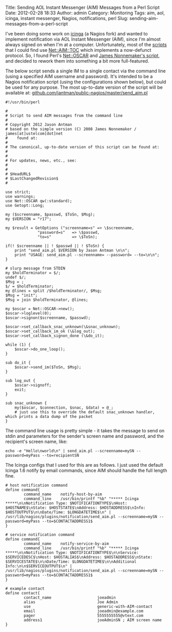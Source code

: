 Title: Sending AOL Instant Messenger (AIM) Messages from a Perl Script
Date: 2012-02-28 18:33
Author: admin
Category: Monitoring
Tags: aim, aol, icinga, instant messenger, Nagios, notifications, perl
Slug: sending-aim-messages-from-a-perl-script

I've been doing some work on [icinga][] (a Nagios fork) and wanted to
implement notification via AOL Instant Messenger (AIM), since I'm almost
always signed on when I'm at a computer. Unfortunately, most of the
[scripts][] that I could find use [Net::AIM::TOC][] which implements a
now-defunct protocol. So, I found Perl's [Net::OSCAR][] and [James
Nonnemaker's script][], and decided to rework them into something a bit
more full-featured.

The below script sends a single IM to a single contact via the command
line (using a specified AIM username and password). It's intended to be
a Nagios notification script (using the configurations shown below), but
could be used for any purpose. The most up-to-date version of the script
will be available at:
[github.com/jantman/public-nagios/master/send\_aim.pl][]

~~~~{.perl}
#!/usr/bin/perl

#
# Script to send AIM messages from the command line
#
# Copyright 2012 Jason Antman  
# based on the simple version (C) 2008 James Nonnemaker / james[at]ustelcom[dot]net 
#    found at: 
#
# The canonical, up-to-date version of this script can be found at:
#  
#
# For updates, news, etc., see:
#  
#
# $HeadURL$
# $LastChangedRevision$
#

use strict;
use warnings;
use Net::OSCAR qw(:standard);
use Getopt::Long;

my ($screenname, $passwd, $ToSn, $Msg);
my $VERSION = "r17";

my $result = GetOptions ("screenname=s" => \$screenname,
              "password=s"   => \$passwd,
              "to=s"         => \$ToSn);

if(! $screenname || ! $passwd || ! $ToSn) {
    print "send_aim.pl $VERSION by Jason Antman \n\n";
    print "USAGE: send_aim.pl --screenname= --password= --to=\n\n";
}

# slurp message from STDIN
my $holdTerminator = $/;
undef $/;
$Msg = ;
$/ = $holdTerminator;
my @lines = split /$holdTerminator/, $Msg;
$Msg = "init";
$Msg = join $holdTerminator, @lines;

my $oscar = Net::OSCAR->new();
$oscar->loglevel(0);
$oscar->signon($screenname, $passwd);

$oscar->set_callback_snac_unknown(\&snac_unknown);
$oscar->set_callback_im_ok (\&log_out);
$oscar->set_callback_signon_done (\&do_it);

while (1) {
    $oscar->do_one_loop();
}

sub do_it {
    $oscar->send_im($ToSn, $Msg);
}

sub log_out {
    $oscar->signoff;
    exit;
}

sub snac_unknown {
    my($oscar, $connection, $snac, $data) = @_;
    # just use this to override the default snac_unknown handler, which prints a data dump of the packet
}
~~~~

The command line usage is pretty simple - it takes the message to send
on stdin and parameters for the sender's screen name and password, and
the recipient's screen name, like:

~~~~{.bash}
echo -e "Hello\nworld\n" | send_aim.pl --screenname=mySN --password=myPass --to=recipientSN
~~~~

The Icinga configs that I used for this are as follows. I just used the
default Icinga 1.6 notify by email commands, since AIM should handle the
full length fine.

~~~~{.text}
# host notification command
define command{
        command_name    notify-host-by-aim
        command_line    /usr/bin/printf "%b" "***** Icinga *****\n\nNotification Type: $NOTIFICATIONTYPE$\nHost: $HOSTNAME$\nState: $HOSTSTATE$\nAddress: $HOSTADDRESS$\nInfo: $HOSTOUTPUT$\n\nDate/Time: $LONGDATETIME$\n" | /usr/lib/nagios/plugins/notification/send_aim.pl --screenname=mySN --password=myPass --to=$CONTACTADDRESS1$
}

# service notification command
define command{
        command_name    notify-service-by-aim
        command_line    /usr/bin/printf "%b" "***** Icinga *****\n\nNotification Type: $NOTIFICATIONTYPE$\n\nService: $SERVICEDESC$\nHost: $HOSTALIAS$\nAddress: $HOSTADDRESS$\nState: $SERVICESTATE$\n\nDate/Time: $LONGDATETIME$\n\nAdditional Info:\n\n$SERVICEOUTPUT$\n" | /usr/lib/nagios/plugins/notification/send_aim.pl --screenname=mySN --password=myPass --to=$CONTACTADDRESS1$
}

# example contact
define contact{
        contact_name                    joeadmin
        alias                           Joe Admin
        use                             generic-with-AIM-contact
        email                           joeadmin@example.com
        pager                           5555555555@vtext.com
        address1                        joeAdminSN ; AIM screen name
}
~~~~

  [icinga]: http://www.icinga.org
  [scripts]: http://vuksan.com/linux/nagios_scripts.html#send_aim_messages
  [Net::AIM::TOC]: http://search.cpan.org/~friffin/Net-AIM-TOC-0.97/TOC.pm
  [Net::OSCAR]: http://search.cpan.org/~toddr/Net-OSCAR-1.928/lib/Net/OSCAR.pm
  [James Nonnemaker's script]: http://moo.net/code/aim.html
  [github.com/jantman/public-nagios/master/send\_aim.pl]: https://github.com/jantman/nagios-scripts/blob/master/send_aim.pl
